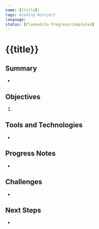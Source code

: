 ```yaml
---
name: {{title}}
tags: #coding #project
language: 
status: [Planned/In Progress/Completed]
---
```

# {{title}}

## Summary
- 

## Objectives
1. 

## Tools and Technologies
- 

## Progress Notes
- 

## Challenges
- 

## Next Steps
-
